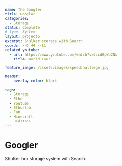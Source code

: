 ```yaml
---
name: The Googler
title: Googler
categories:
  - Storage
status: Complete
# type: System
layout: projecto
excerpt: Shulker storage with Search
coords: -40 44 -421
related_youtube:
  - url: https://www.youtube.com/watch?v=ULcdBpWb2No
    title: World Tour

feature_image: /assets/images/speedchallenge.jpg

header: 
    overlay_color: black

tags:
  - Storage
  - Etho
  - Youtube
  - Ethoslab
  - Fan
  - Minecraft
  - Redstone
---
```


# Googler
Shulker box storage system with Search.
